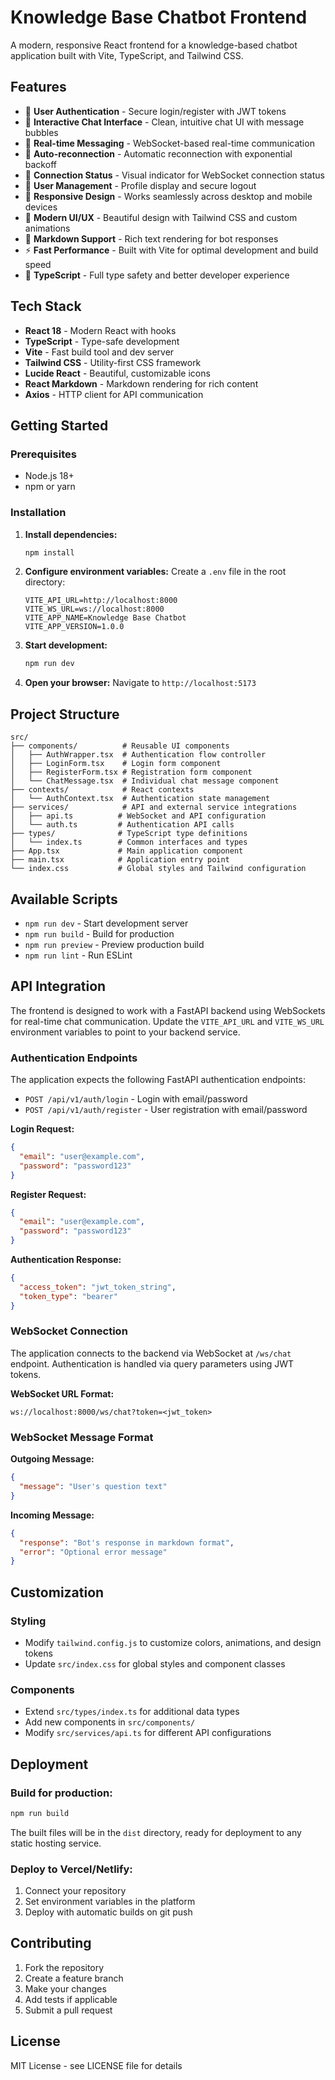 # Knowledge Base Chatbot Frontend

A modern, responsive React frontend for a knowledge-based chatbot application built with Vite, TypeScript, and Tailwind CSS.

## Features

- 🔐 **User Authentication** - Secure login/register with JWT tokens
- 🤖 **Interactive Chat Interface** - Clean, intuitive chat UI with message bubbles
- 💬 **Real-time Messaging** - WebSocket-based real-time communication
- 🔄 **Auto-reconnection** - Automatic reconnection with exponential backoff
- 📶 **Connection Status** - Visual indicator for WebSocket connection status
- 👤 **User Management** - Profile display and secure logout
- 📱 **Responsive Design** - Works seamlessly across desktop and mobile devices
- 🎨 **Modern UI/UX** - Beautiful design with Tailwind CSS and custom animations
- 📝 **Markdown Support** - Rich text rendering for bot responses
- ⚡ **Fast Performance** - Built with Vite for optimal development and build speed
- 🔧 **TypeScript** - Full type safety and better developer experience

## Tech Stack

- **React 18** - Modern React with hooks
- **TypeScript** - Type-safe development
- **Vite** - Fast build tool and dev server
- **Tailwind CSS** - Utility-first CSS framework
- **Lucide React** - Beautiful, customizable icons
- **React Markdown** - Markdown rendering for rich content
- **Axios** - HTTP client for API communication

## Getting Started

### Prerequisites

- Node.js 18+ 
- npm or yarn

### Installation

1. **Install dependencies:**
   ```bash
   npm install
   ```

2. **Configure environment variables:**
   Create a `.env` file in the root directory:
   ```env
   VITE_API_URL=http://localhost:8000
   VITE_WS_URL=ws://localhost:8000
   VITE_APP_NAME=Knowledge Base Chatbot
   VITE_APP_VERSION=1.0.0
   ```

3. **Start development:**
   ```bash
   npm run dev
   ```

4. **Open your browser:**
   Navigate to `http://localhost:5173`

## Project Structure

```
src/
├── components/          # Reusable UI components
│   ├── AuthWrapper.tsx  # Authentication flow controller
│   ├── LoginForm.tsx    # Login form component
│   ├── RegisterForm.tsx # Registration form component
│   └── ChatMessage.tsx  # Individual chat message component
├── contexts/            # React contexts
│   └── AuthContext.tsx  # Authentication state management
├── services/            # API and external service integrations
│   ├── api.ts          # WebSocket and API configuration
│   └── auth.ts         # Authentication API calls
├── types/              # TypeScript type definitions
│   └── index.ts        # Common interfaces and types
├── App.tsx             # Main application component
├── main.tsx            # Application entry point
└── index.css           # Global styles and Tailwind configuration
```

## Available Scripts

- `npm run dev` - Start development server
- `npm run build` - Build for production
- `npm run preview` - Preview production build
- `npm run lint` - Run ESLint

## API Integration

The frontend is designed to work with a FastAPI backend using WebSockets for real-time chat communication. Update the `VITE_API_URL` and `VITE_WS_URL` environment variables to point to your backend service.

### Authentication Endpoints

The application expects the following FastAPI authentication endpoints:

- `POST /api/v1/auth/login` - Login with email/password
- `POST /api/v1/auth/register` - User registration with email/password

**Login Request:**
```json
{
  "email": "user@example.com",
  "password": "password123"
}
```

**Register Request:**
```json
{
  "email": "user@example.com",
  "password": "password123"
}
```

**Authentication Response:**
```json
{
  "access_token": "jwt_token_string",
  "token_type": "bearer"
}
```

### WebSocket Connection

The application connects to the backend via WebSocket at `/ws/chat` endpoint. Authentication is handled via query parameters using JWT tokens.

**WebSocket URL Format:**
```
ws://localhost:8000/ws/chat?token=<jwt_token>
```

### WebSocket Message Format

**Outgoing Message:**
```json
{
  "message": "User's question text"
}
```

**Incoming Message:**
```json
{
  "response": "Bot's response in markdown format",
  "error": "Optional error message"
}
```

## Customization

### Styling
- Modify `tailwind.config.js` to customize colors, animations, and design tokens
- Update `src/index.css` for global styles and component classes

### Components
- Extend `src/types/index.ts` for additional data types
- Add new components in `src/components/`
- Modify `src/services/api.ts` for different API configurations

## Deployment

### Build for production:
```bash
npm run build
```

The built files will be in the `dist` directory, ready for deployment to any static hosting service.

### Deploy to Vercel/Netlify:
1. Connect your repository
2. Set environment variables in the platform
3. Deploy with automatic builds on git push

## Contributing

1. Fork the repository
2. Create a feature branch
3. Make your changes
4. Add tests if applicable
5. Submit a pull request

## License

MIT License - see LICENSE file for details
